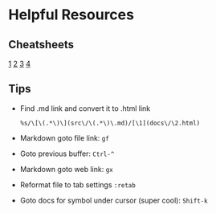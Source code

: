 # Helpful Resources

## Cheatsheets

[1](https://www.pluralsight.com/resources/blog/cloud/a-vim-cheat-sheet-reference-guide)
[2](https://vim.rtorr.com)
[3](https://devhints.io/vim)
[4](https://vimsheet.com)

## Tips
 - Find .md link and convert it to .html link

    ```
    %s/\[\(.*\)\](src\/\(.*\)\.md)/[\1](docs\/\2.html)
    ```

 - Markdown goto file link: ```gf```

 - Goto previous buffer: ```Ctrl-^```

 - Markdown goto web link: ```gx```

 - Reformat file to tab settings ```:retab```

 - Goto docs for symbol under cursor (super cool): ```Shift-k```
